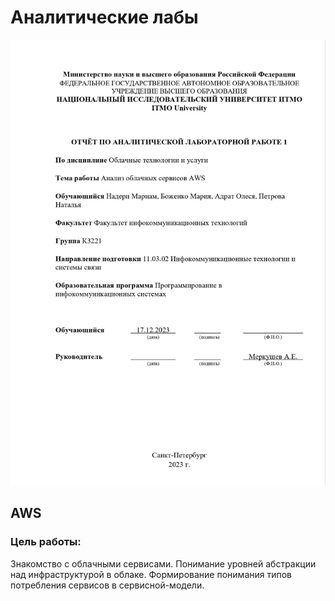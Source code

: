 # Аналитические лабы
<img src="/pics/titul3.jpg" alt="Титульный лист">

## AWS

### Цель работы:


Знакомство с облачными сервисами. Понимание уровней абстракции над инфраструктурой в облаке. Формирование понимания типов потребления сервисов в сервисной-модели.

